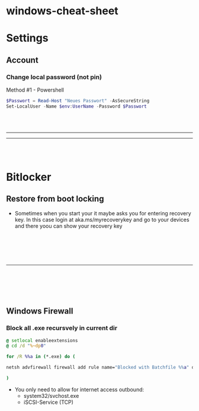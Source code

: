 # windows-cheat-sheet


# Settings

## Account

### Change local password (not pin)

Method #1 - Powershell
```powershell
$Passwort = Read-Host "Neues Passwort" -AsSecureString
Set-LocalUser -Name $env:UserName -Password $Passwort
```



<br><br>
________
________
<br><br>









# Bitlocker

## Restore from boot locking
- Sometimes when you start your it maybe asks you for entering recovery key. In this case login at aka.ms/myrecoverykey and go to your devices and there yoou can show your recovery key




<br><br>
<br><br>
___
<br><br>
<br><br>





## Windows Firewall

### Block all .exe recursvely in current dir
```cmd
@ setlocal enableextensions 
@ cd /d "%~dp0"

for /R %%a in (*.exe) do (

netsh advfirewall firewall add rule name="Blocked with Batchfile %%a" dir=out program="%%a" action=block

)
```
- You only need to allow for internet access outbound:
  - system32/svchost.exe
  - iSCSI-Service (TCP)
